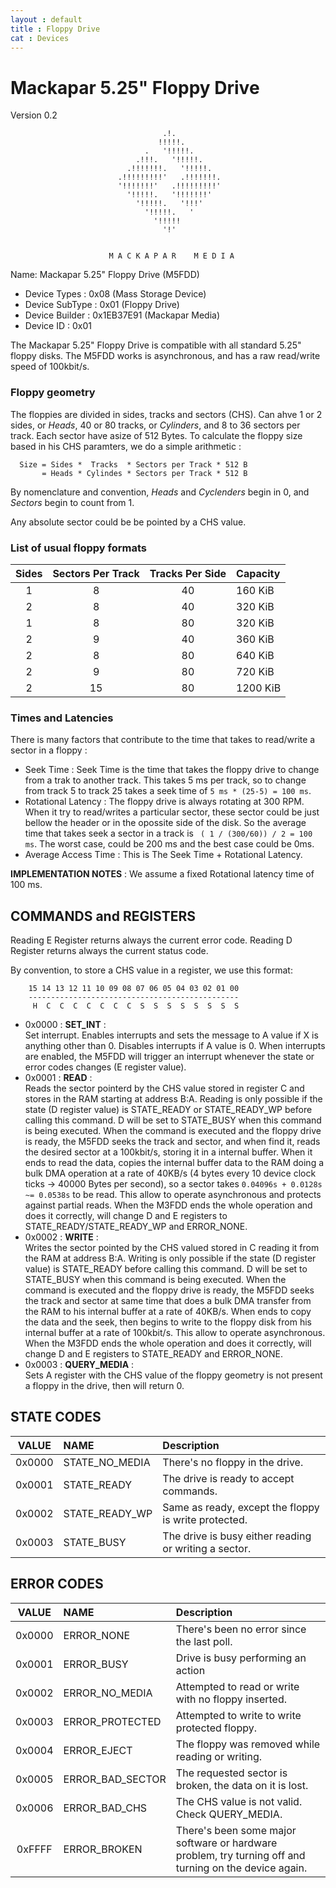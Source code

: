 ```yaml
---
layout : default
title : Floppy Drive
cat : Devices
---
```

Mackapar 5.25" Floppy Drive
===========================
Version 0.2

                                      .!.
                                     !!!!!. 
                                  .   '!!!!!. 
                                .!!!.   '!!!!!.
                              .!!!!!!!.   '!!!!!.
                            .!!!!!!!!!'   .!!!!!!!.
                            '!!!!!!!'   .!!!!!!!!!'
                              '!!!!!.   '!!!!!!!' 
                                '!!!!!.   '!!!'
                                  '!!!!!.   '
                                    '!!!!! 
                                      '!'   


                          M A C K A P A R    M E D I A   

Name: Mackapar 5.25" Floppy Drive (M5FDD) 

 - Device Types    : 0x08 (Mass Storage Device)
 - Device SubType  : 0x01 (Floppy Drive)
 - Device Builder  : 0x1EB37E91 (Mackapar Media)
 - Device ID       : 0x01

The Mackapar 5.25" Floppy Drive is compatible with all standard 5.25" floppy 
disks.
The M5FDD works is asynchronous, and has a raw read/write speed of 100kbit/s. 

### Floppy geometry

The floppies are divided in sides, tracks and sectors (CHS). Can ahve 1 or 2 
sides, or *Heads*, 40 or 80 tracks, or *Cylinders*, and 8 to 36 sectors per 
track. Each sector have asize of 512 Bytes. To calculate the floppy size 
based in his CHS paramters, we do a simple arithmetic :
```
  Size = Sides *  Tracks  * Sectors per Track * 512 B
       = Heads * Cylindes * Sectors per Track * 512 B
```
By nomenclature and convention, *Heads* and *Cyclenders* begin in 0, and 
*Sectors* begin to count from 1. 

Any absolute sector could be be pointed by a CHS value.

### List of usual floppy formats

 Sides | Sectors Per Track | Tracks Per Side | Capacity 
:-----:|:-----------------:|:---------------:|:----------
   1   |        8          |       40        |  160 KiB
   2   |        8          |       40        |  320 KiB
   1   |        8          |       80        |  320 KiB
   2   |        9          |       40        |  360 KiB
   2   |        8          |       80        |  640 KiB
   2   |        9          |       80        |  720 KiB
   2   |        15         |       80        |  1200 KiB

### Times and Latencies

There is many factors that contribute to the time that takes to read/write a 
sector in a floppy :

- Seek Time :
  Seek Time is the time that takes the floppy drive to change from a trak to 
  another track. This takes 5 ms per track, so to change from track 5 to track 
  25 takes a seek time of `5 ms * (25-5) = 100 ms`.
- Rotational Latency : 
  The floppy drive is always rotating at 300 RPM. When it try to read/writes a 
  particular sector, these sector could be just bellow the header or in the 
  opossite side of the disk. So the average time that takes seek a sector in a 
  track is ` ( 1 / (300/60)) / 2 = 100 ms`. The worst case, could be 200 ms and
  the best case could be 0ms.
- Average Access Time : 
  This is The Seek Time + Rotational Latency.

**IMPLEMENTATION NOTES** : We assume a fixed Rotational latency time of 100 ms.


COMMANDS and REGISTERS
----------------------
   
Reading E Register returns always the current error code.
Reading D Register returns always the current status code.

By convention, to store a CHS value in a register, we use this format:
```
    15 14 13 12 11 10 09 08 07 06 05 04 03 02 01 00
    -----------------------------------------------
     H  C  C  C  C  C  C  C  S  S  S  S  S  S  S  S  
```

 - 0x0000 : **SET_INT** :  
   Set interrupt. Enables interrupts and sets the message to A value if X is 
   anything other than 0. Disables interrupts if A value is 0. When interrupts 
   are enabled, the M5FDD will trigger an interrupt whenever the state or error
   codes changes (E register value).
 - 0x0001 : **READ** :  
   Reads the sector pointerd by the CHS value stored in register C and stores 
   in the RAM starting at address B:A.
   Reading is only possible if the state (D register value) is STATE_READY or 
   STATE_READY_WP before calling this command. D will be set to STATE_BUSY 
   when this command is being executed.
   When the command is executed and the floppy drive is ready, the M5FDD seeks 
   the track and sector, and when find it, reads the desired sector at a 
   100kbit/s, storing it in a internal buffer. When it ends to read the data, 
   copies the internal buffer data to the RAM doing a bulk DMA operation at a 
   rate of 40KB/s (4 bytes every 10 device clock ticks -> 40000 Bytes per 
   second), so a sector takes `0.04096s + 0.0128s ~= 0.0538s` to be read.
   This allow to operate asynchronous and protects against partial reads.
   When the M3FDD ends the whole operation and does it correctly, will change D 
   and E registers to STATE_READY/STATE_READY_WP and ERROR_NONE.
 - 0x0002 : **WRITE** :  
   Writes the sector pointed by the CHS valued stored in C reading it from the 
   RAM at address B:A.
   Writing is only possible if the state (D register value) is STATE_READY 
   before calling this command. D will be set to STATE_BUSY when this command 
   is being executed.
   When the command is executed and the floppy drive is ready, the M5FDD seeks 
   the track and sector at same time that does a bulk DMA transfer from the RAM
   to his internal buffer at a rate of 40KB/s. When ends to copy the data and 
   the seek, then begins to write to the floppy disk from his internal buffer 
   at a rate of 100kbit/s. This allow to operate asynchronous.
   When the M3FDD ends the whole operation and does it correctly, will change D 
   and E registers to STATE_READY and ERROR_NONE.
 - 0x0003 : **QUERY_MEDIA** :  
   Sets A register with the CHS value of the floppy geometry 
   is not present a floppy in the drive, then will return 0.

STATE CODES
-----------

 VALUE | NAME             | Description
:-----:|:-----------------|:------------------------------------------------------------  
0x0000 | STATE_NO_MEDIA   | There's no floppy in the drive.
0x0001 | STATE_READY      | The drive is ready to accept commands.
0x0002 | STATE_READY_WP   | Same as ready, except the floppy is write protected.
0x0003 | STATE_BUSY       | The drive is busy either reading or writing a sector.

ERROR CODES
-----------

 VALUE | NAME             | Description
:-----:|:-----------------|:------------------------------------------------------------    
0x0000 | ERROR_NONE       | There's been no error since the last poll.
0x0001 | ERROR_BUSY       | Drive is busy performing an action
0x0002 | ERROR_NO_MEDIA   | Attempted to read or write with no floppy inserted.
0x0003 | ERROR_PROTECTED  | Attempted to write to write protected floppy.
0x0004 | ERROR_EJECT      | The floppy was removed while reading or writing.
0x0005 | ERROR_BAD_SECTOR | The requested sector is broken, the data on it is lost.
0x0006 | ERROR_BAD_CHS    | The CHS value is not valid. Check QUERY_MEDIA.
0xFFFF | ERROR_BROKEN     | There's been some major software or hardware problem, try turning off and turning on the device again.


